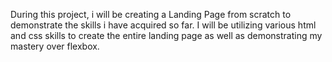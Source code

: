 During this project, i will be creating a Landing Page from scratch to demonstrate
the skills i have acquired so far. I will be utilizing various html and css skills
to create the entire landing page as well as demonstrating my mastery over flexbox.
